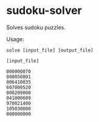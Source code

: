 # sudoku-solver

Solves sudoku puzzles.

Usage:

`solve [input_file] [output_file]`

```
[input_file]

000000070
000050801
006410035
607000520
000209000
041000609
970021400
105030000
080000000
```
